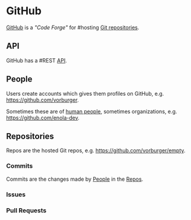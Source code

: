 # GitHub

[GitHub](https://github.com) is a _"Code Forge"_ for #hosting [Git repositories](https://git-scm.com).

## API

GitHub has a #REST [API](https://docs.github.com/en/rest?apiVersion=2022-11-28).

## People

Users create accounts which gives them profiles on GitHub, e.g. https://github.com/vorburger.

Sometimes these are of [human people](people.md), sometimes organizations, e.g. https://github.com/enola-dev.

## Repositories

Repos are the hosted Git repos, e.g. https://github.com/vorburger/empty.

### Commits

Commits are the changes made by [People](#people) in the [Repos](#repositories).

### Issues

### Pull Requests
